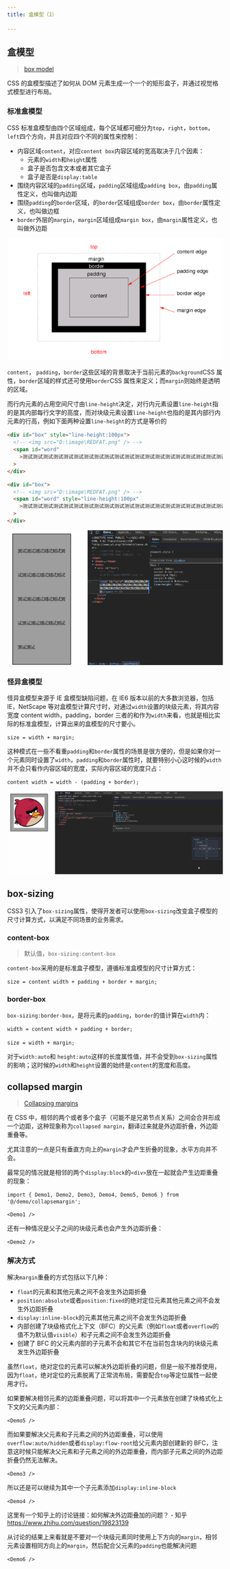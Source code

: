 ```yaml
---
title: 盒模型（1）

---
```


## 盒模型

> [box model](https://www.w3.org/TR/CSS22/box.html)

CSS 的盒模型描述了如何从 DOM 元素生成一个一个的矩形盒子，并通过视觉格式模型进行布局。

### 标准盒模型

CSS 标准盒模型由四个区域组成，每个区域都可细分为`top`，`right`，`bottom`，`left`四个方向，并且对应四个不同的属性来控制：

- 内容区域`content`，对应`content box`内容区域的宽高取决于几个因素：
  - 元素的`width`和`height`属性
  - 盒子是否包含文本或者其它盒子
  - 盒子是否是`display:table`
- 围绕内容区域的`padding`区域，`padding`区域组成`padding box`，由`padding`属性定义，也叫做内边距
- 围绕`padding`的`border`区域，的`border`区域组成`border box`，由`border`属性定义，也叫做边框
- `border`外层的`margin`，`margin`区域组成`margin box`，由`margin`属性定义，也叫做外边距

![image-20200807095319612](../../../public/images/image-20200807095319612.png)

`content`， `padding`，`border`这些区域的背景取决于当前元素的`background`CSS 属性，`border`区域的样式还可使用`border`CSS 属性来定义；而`margin`则始终是透明的区域。

而行内元素的占用空间尺寸由`line-height`决定，对行内元素设置`line-height`指的是其内部每行文字的高度，而对块级元素设置`line-height`也指的是其内部行内元素的行高，例如下面两种设置`line-height`的方式是等价的

```html
<div id="box" style="line-height:100px">
  <!-- <img src="D:\image\REDFAT.png" /> -->
  <span id="word"
    >测试测试测试测试测试测试测试测试测试测试测试测试测试测试测试测试测试测试测试测试测试测试测试测试</span
  >
</div>
```

```html
<div id="box">
  <!-- <img src="D:\image\REDFAT.png" /> -->
  <span id="word" style="line-height:100px"
    >测试测试测试测试测试测试测试测试测试测试测试测试测试测试测试测试测试测试测试测试测试测试测试测试</span
  >
</div>
```

![test2](../../../public/images/test2.gif)

### 怪异盒模型

怪异盒模型来源于 IE 盒模型缺陷问题，在 IE6 版本以前的大多数浏览器，包括 IE，NetScape 等对盒模型计算尺寸时，对通过`width`设置的块级元素，将其内容宽度 content width，padding，border 三者的和作为`width`来看，也就是相比实际的标准盒模型，计算出来的盒模型的尺寸要小。

```shell
size = width + margin;
```

这种模式在一些不看重`padding`和`border`属性的场景是很方便的，但是如果你对一个元素同时设置了`width`，`padding`和`border`属性时，就要特别小心这时候的`width`并不会只看作内容区域的宽度，实际内容区域的宽度只占：

```shell
content width = width - (padding + border);
```

![test1](../../../public/images/test1.gif)

## box-sizing

CSS3 引入了`box-sizing`属性，使得开发者可以使用`box-sizing`改变盒子模型的尺寸计算方式，以满足不同场景的业务需求。

### content-box

> 默认值，`box-sizing:content-box`

`content-box`采用的是标准盒子模型，遵循标准盒模型的尺寸计算方式：

```shell
size = content width + padding + border + margin;
```

### border-box

`box-sizing:border-box`，是将元素的`padding`，`border`的值计算在`width`内：

```shell
width = content width + padding + border;

size = width + margin;
```

对于`width:auto`和 `height:auto`这样的长度属性值，并不会受到`box-sizing`属性的影响；这时候的`width`和`height`设置的始终是`content`的宽度和高度。

## collapsed margin

> [Collapsing margins](https://www.w3.org/TR/CSS22/box.html#collapsing-margins)

在 CSS 中，相邻的两个或者多个盒子（可能不是兄弟节点关系）之间会合并形成一个边距，这种现象称为`collapsed margin`，翻译过来就是外边距折叠，外边距重叠等。

尤其注意的一点是只有垂直方向上的`margin`才会产生折叠的现象，水平方向并不会。

最常见的情况就是相邻的两个`display:block`的`<div>`放在一起就会产生边距重叠的现象：

```mdx-code-block
import { Demo1, Demo2, Demo3, Demo4, Demo5, Demo6 } from '@/demo/collapsemargin';
```

```mdx-code-block
<Demo1 />
```

还有一种情况是父子之间的块级元素也会产生外边距折叠：

```mdx-code-block
<Demo2 />
```

### 解决方式

解决`margin`重叠的方式包括以下几种：

- `float`的元素和其他元素之间不会发生外边距折叠
- `position:absolute`或者`position:fixed`的绝对定位元素其他元素之间不会发生外边距折叠
- `display:inline-block`的元素其他元素之间不会发生外边距折叠
- 内部创建了块级格式化上下文（BFC）的父元素（例如`float`或者`overflow`的值不为默认值`visible`）和子元素之间不会发生外边距折叠
- 创建了 BFC 的父元素内部的子元素不会和其它不在当前包含块内的块级元素发生外边距折叠

虽然`float`，绝对定位的元素可以解决外边距折叠的问题，但是一般不推荐使用，因为`float`，绝对定位的元素脱离了正常流布局，需要配合`top`等定位属性一起使用才行。

如果要解决相邻元素的边距重叠问题，可以将其中一个元素放在创建了块格式化上下文的父元素内部：

```mdx-code-block
<Demo5 />
```

而如果要解决父元素和子元素之间的外边距重叠，可以使用`overflow:auto/hidden`或者`display:flow-root`给父元素内部创建新的 BFC，注意这时候只能解决父元素和子元素之间的外边距重叠，而内部子元素之间的外边距折叠仍然无法解决。

```mdx-code-block
<Demo3 />
```

所以还是可以继续为其中一个子元素添加`display:inline-block`

```mdx-code-block
<Demo4 />
```

这里有一个知乎上的讨论链接：如何解决外边距叠加的问题？ - 知乎 https://www.zhihu.com/question/19823139

从讨论的结果上来看就是不要对一个块级元素同时使用上下方向的`margin`，相邻元素设置相同方向上的`margin`，然后配合父元素的`padding`也能解决问题

```mdx-code-block
<Demo6 />
```